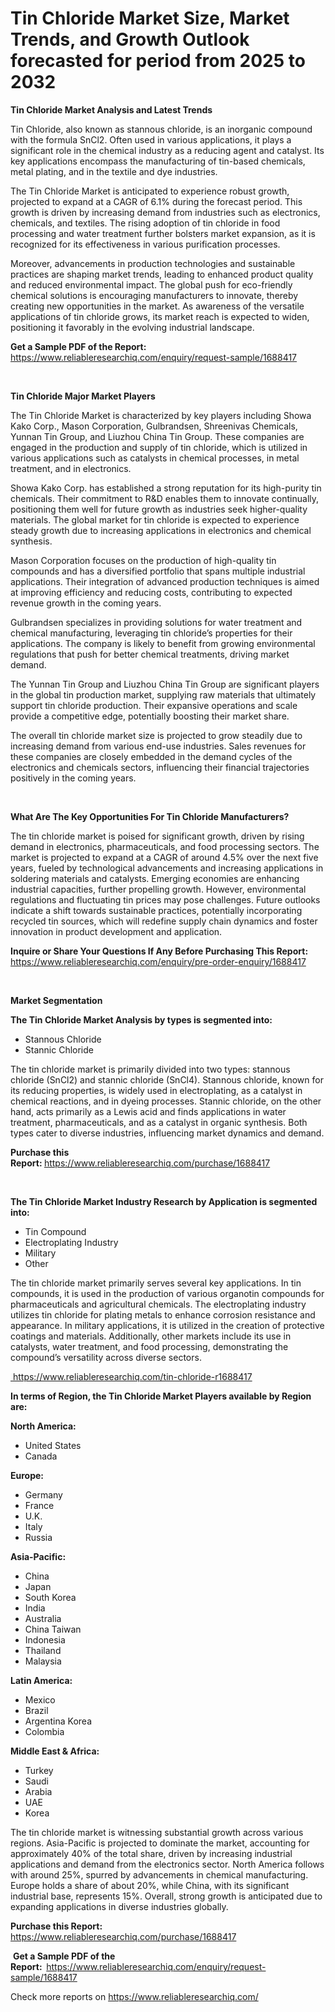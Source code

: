 <p><h1>Tin Chloride Market Size, Market Trends, and Growth Outlook forecasted for period from 2025 to 2032</h1></p><p><strong>Tin Chloride Market Analysis and Latest Trends</strong></p>
<p><p>Tin Chloride, also known as stannous chloride, is an inorganic compound with the formula SnCl2. Often used in various applications, it plays a significant role in the chemical industry as a reducing agent and catalyst. Its key applications encompass the manufacturing of tin-based chemicals, metal plating, and in the textile and dye industries.</p><p>The Tin Chloride Market is anticipated to experience robust growth, projected to expand at a CAGR of 6.1% during the forecast period. This growth is driven by increasing demand from industries such as electronics, chemicals, and textiles. The rising adoption of tin chloride in food processing and water treatment further bolsters market expansion, as it is recognized for its effectiveness in various purification processes.</p><p>Moreover, advancements in production technologies and sustainable practices are shaping market trends, leading to enhanced product quality and reduced environmental impact. The global push for eco-friendly chemical solutions is encouraging manufacturers to innovate, thereby creating new opportunities in the market. As awareness of the versatile applications of tin chloride grows, its market reach is expected to widen, positioning it favorably in the evolving industrial landscape.</p></p>
<p><strong>Get a Sample PDF of the Report:&nbsp;</strong> <a href="https://www.reliableresearchiq.com/enquiry/request-sample/1688417?utm_campaign=2783&utm_medium=2&utm_source=Github&utm_content=ia&utm_term=31032025&utm_id=tin-chloride">https://www.reliableresearchiq.com/enquiry/request-sample/1688417</a></p>
<p>&nbsp;</p>
<p><strong>Tin Chloride Major Market Players</strong></p>
<p><p>The Tin Chloride Market is characterized by key players including Showa Kako Corp., Mason Corporation, Gulbrandsen, Shreenivas Chemicals, Yunnan Tin Group, and Liuzhou China Tin Group. These companies are engaged in the production and supply of tin chloride, which is utilized in various applications such as catalysts in chemical processes, in metal treatment, and in electronics.</p><p>Showa Kako Corp. has established a strong reputation for its high-purity tin chemicals. Their commitment to R&D enables them to innovate continually, positioning them well for future growth as industries seek higher-quality materials. The global market for tin chloride is expected to experience steady growth due to increasing applications in electronics and chemical synthesis.</p><p>Mason Corporation focuses on the production of high-quality tin compounds and has a diversified portfolio that spans multiple industrial applications. Their integration of advanced production techniques is aimed at improving efficiency and reducing costs, contributing to expected revenue growth in the coming years.</p><p>Gulbrandsen specializes in providing solutions for water treatment and chemical manufacturing, leveraging tin chloride’s properties for their applications. The company is likely to benefit from growing environmental regulations that push for better chemical treatments, driving market demand.</p><p>The Yunnan Tin Group and Liuzhou China Tin Group are significant players in the global tin production market, supplying raw materials that ultimately support tin chloride production. Their expansive operations and scale provide a competitive edge, potentially boosting their market share.</p><p>The overall tin chloride market size is projected to grow steadily due to increasing demand from various end-use industries. Sales revenues for these companies are closely embedded in the demand cycles of the electronics and chemicals sectors, influencing their financial trajectories positively in the coming years.</p></p>
<p>&nbsp;</p>
<p><strong>What Are The Key Opportunities For Tin Chloride Manufacturers?</strong></p>
<p><p>The tin chloride market is poised for significant growth, driven by rising demand in electronics, pharmaceuticals, and food processing sectors. The market is projected to expand at a CAGR of around 4.5% over the next five years, fueled by technological advancements and increasing applications in soldering materials and catalysts. Emerging economies are enhancing industrial capacities, further propelling growth. However, environmental regulations and fluctuating tin prices may pose challenges. Future outlooks indicate a shift towards sustainable practices, potentially incorporating recycled tin sources, which will redefine supply chain dynamics and foster innovation in product development and application.</p></p>
<p><strong>Inquire or Share Your Questions If Any Before Purchasing This Report:</strong> <a href="https://www.reliableresearchiq.com/enquiry/pre-order-enquiry/1688417?utm_campaign=2783&utm_medium=2&utm_source=Github&utm_content=ia&utm_term=31032025&utm_id=tin-chloride">https://www.reliableresearchiq.com/enquiry/pre-order-enquiry/1688417</a></p>
<p>&nbsp;</p>
<p><strong>Market Segmentation</strong></p>
<p><strong>The Tin Chloride Market Analysis by types is segmented into:</strong></p>
<p><ul><li>Stannous Chloride</li><li>Stannic Chloride</li></ul></p>
<p><p>The tin chloride market is primarily divided into two types: stannous chloride (SnCl2) and stannic chloride (SnCl4). Stannous chloride, known for its reducing properties, is widely used in electroplating, as a catalyst in chemical reactions, and in dyeing processes. Stannic chloride, on the other hand, acts primarily as a Lewis acid and finds applications in water treatment, pharmaceuticals, and as a catalyst in organic synthesis. Both types cater to diverse industries, influencing market dynamics and demand.</p></p>
<p><strong>Purchase this Report:&nbsp;</strong><a href="https://www.reliableresearchiq.com/purchase/1688417?utm_campaign=2783&utm_medium=2&utm_source=Github&utm_content=ia&utm_term=31032025&utm_id=tin-chloride">https://www.reliableresearchiq.com/purchase/1688417</a></p>
<p>&nbsp;</p>
<p><strong>The Tin Chloride Market Industry Research by Application is segmented into:</strong></p>
<p><ul><li>Tin Compound</li><li>Electroplating Industry</li><li>Military</li><li>Other</li></ul></p>
<p><p>The tin chloride market primarily serves several key applications. In tin compounds, it is used in the production of various organotin compounds for pharmaceuticals and agricultural chemicals. The electroplating industry utilizes tin chloride for plating metals to enhance corrosion resistance and appearance. In military applications, it is utilized in the creation of protective coatings and materials. Additionally, other markets include its use in catalysts, water treatment, and food processing, demonstrating the compound’s versatility across diverse sectors.</p></p>
<p><a href="https://www.reliableresearchiq.com/tin-chloride-r1688417?utm_campaign=2783&utm_medium=2&utm_source=Github&utm_content=ia&utm_term=31032025&utm_id=tin-chloride">&nbsp;https://www.reliableresearchiq.com/tin-chloride-r1688417</a></p>
<p><strong>In terms of Region, the Tin Chloride Market Players available by Region are:</strong></p>
<p>
    <p> <strong> North America: </strong>
        <ul>
            <li>United States</li>
            <li>Canada</li>
        </ul>
        </p> 
    <p> <strong> Europe: </strong>
        <ul>
            <li>Germany</li>
            <li>France</li>
            <li>U.K.</li>
            <li>Italy</li>
            <li>Russia</li>
        </ul>
        </p> 
    <p> <strong> Asia-Pacific: </strong>
        <ul>
            <li>China</li>
            <li>Japan</li>
            <li>South Korea</li>
            <li>India</li>
            <li>Australia</li>
            <li>China Taiwan</li>
            <li>Indonesia</li>
            <li>Thailand</li>
            <li>Malaysia</li>
        </ul>
        </p> 
    <p> <strong> Latin America: </strong>
        <ul>
            <li>Mexico</li>
            <li>Brazil</li>
            <li>Argentina Korea</li>
            <li>Colombia</li>
        </ul>
        </p> 
    <p> <strong> Middle East & Africa: </strong>
        <ul>
            <li>Turkey</li>
            <li>Saudi</li>
            <li>Arabia</li>
            <li>UAE</li>
            <li>Korea</li>
        </ul>
    </p>
    </p>
<p><p>The tin chloride market is witnessing substantial growth across various regions. Asia-Pacific is projected to dominate the market, accounting for approximately 40% of the total share, driven by increasing industrial applications and demand from the electronics sector. North America follows with around 25%, spurred by advancements in chemical manufacturing. Europe holds a share of about 20%, while China, with its significant industrial base, represents 15%. Overall, strong growth is anticipated due to expanding applications in diverse industries globally.</p></p>
<p><strong>Purchase this Report: </strong><a href="https://www.reliableresearchiq.com/purchase/1688417?utm_campaign=2783&utm_medium=2&utm_source=Github&utm_content=ia&utm_term=31032025&utm_id=tin-chloride">https://www.reliableresearchiq.com/purchase/1688417</a></p>
<p>&nbsp;<strong>Get a Sample PDF of the Report:&nbsp;&nbsp;</strong><a href="https://www.reliableresearchiq.com/enquiry/request-sample/1688417?utm_campaign=2783&utm_medium=2&utm_source=Github&utm_content=ia&utm_term=31032025&utm_id=tin-chloride">https://www.reliableresearchiq.com/enquiry/request-sample/1688417</a></p>
<p><strong></strong></p>
<p>Check more reports on <a href="https://www.reliableresearchiq.com/?utm_campaign=2783&utm_medium=2&utm_source=Github&utm_content=ia&utm_term=31032025&utm_id=tin-chloride">https://www.reliableresearchiq.com/</a></p>